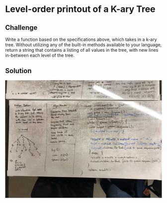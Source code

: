 # Level-order printout of a K-ary Tree

## Challenge
Write a function based on the specifications above, which takes in a k-ary tree. Without utilizing any of the built-in methods available to your language, return a string that contains a listing of all values in the tree, with new lines in-between each level of the tree.

## Solution
![](./assets/print-level-order.jpg)
